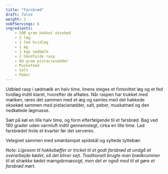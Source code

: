 ```yaml
---
title: "Farsbrød"
draft: false
weight: 1
noOfServings: 6
ingredients:
	- 500 gram hakket oksekød
	- 2 løg
	- 2 fed hvidløg
	- 1 æg
	- 1 kop sødmælk
	- 2 håndfulde rasp
	- 80 gram pistacienødder
	- Muskatnød
	- Salt
	- Peber
---
```


Udblød rasp i sødmælk en halv time. Imens steges et fintsnittet løg og
et fed hvidløg indtil klaret, hvorefter de afkøles. Når raspen har
trukket med mælken, røres det sammen med et æg og samles med det hakkede
oksekød sammen med pistacienødder, salt, peber, muskatnød og den
nedkølede løgmasse.

Sæt på køl en lille halv time, og form efterfølgende til et farsbrød.
Bag ved 180 grader uden varmluft indtil gennemstegt, cirka en lille
time. Lad farsbrødet hvile et kvarter før det serveres.

Velegnet sammen med smørdampet spidskål og syltede tyttebær.

*Note: Ligesom til hakkebøffer er tricket til et godt farsbrød at undgå
at overarbejde kødet, så det bliver sejt. Traditionelt brugte man
brødkrummer til at strække kødet mængdemæssigt, men det er også med til
at gøre et farsbrød mørt.*

